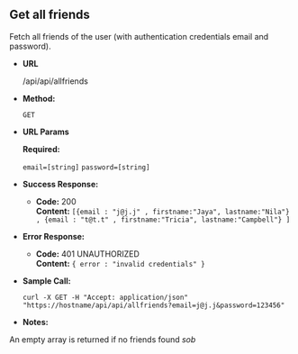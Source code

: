 **Get all friends**
----
  Fetch all friends of the user (with authentication credentials email and password).

* **URL**

  /api/api/allfriends

* **Method:**
  
  `GET` 
  
*  **URL Params**

   **Required:**
 
   `email=[string]`
   `password=[string]`

* **Success Response:**

  * **Code:** 200 <br />
    **Content:** `[{email : "j@j.j" , firstname:"Jaya", lastname:"Nila"} ,
					{email : "t@t.t" , firstname:"Tricia", lastname:"Campbell"}
				]`
 
* **Error Response:**

  * **Code:** 401 UNAUTHORIZED <br />
    **Content:** `{ error : "invalid credentials" }`

* **Sample Call:**

  `curl -X GET -H "Accept: application/json" "https://hostname/api/api/allfriends?email=j@j.j&password=123456"`
   
* **Notes:**

An empty array is returned if no friends found *sob*